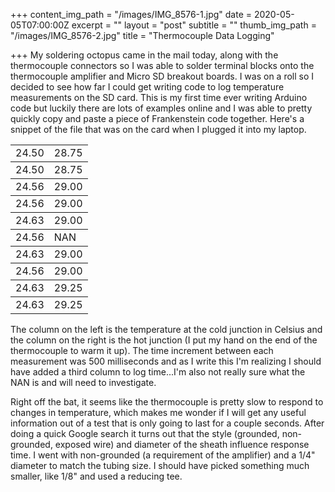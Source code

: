 +++
content_img_path = "/images/IMG_8576-1.jpg"
date = 2020-05-05T07:00:00Z
excerpt = ""
layout = "post"
subtitle = ""
thumb_img_path = "/images/IMG_8576-2.jpg"
title = "Thermocouple Data Logging"

+++
My soldering octopus came in the mail today, along with the thermocouple connectors so I was able to solder terminal blocks onto the thermocouple amplifier and Micro SD breakout boards. I was on a roll so I decided to see how far I could get writing code to log temperature measurements on the SD card. This is my first time ever writing Arduino code but luckily there are lots of examples online and I was able to pretty quickly copy and paste a piece of Frankenstein code together. Here's a snippet of the file that was on the card when I plugged it into my laptop.

<table>

<tbody> <tr> <td>24.50</td> <td>28.75</td> </tr> </tbody>

<tbody> <tr> <td>24.50</td> <td>28.75</td> </tr> </tbody>

<tbody> <tr> <td>24.56</td> <td>29.00</td> </tr> </tbody>

<tbody> <tr> <td>24.56</td> <td>29.00</td> </tr> </tbody>

<tbody> <tr> <td>24.63</td> <td>29.00</td> </tr> </tbody>

<tbody> <tr> <td>24.56</td> <td>NAN</td> </tr> </tbody>

<tbody> <tr> <td>24.63</td> <td>29.00</td> </tr> </tbody>

<tbody> <tr> <td>24.56</td> <td>29.00</td> </tr> </tbody>

<tbody> <tr> <td>24.63</td> <td>29.25</td> </tr> </tbody>

<tbody> <tr> <td>24.63</td> <td>29.25</td> </tr> </tbody>

</table>

The column on the left is the temperature at the cold junction in Celsius and the column on the right is the hot junction (I put my hand on the end of the thermocouple to warm it up). The time increment between each measurement was 500 milliseconds and as I write this I'm realizing I should have added a third column to log time...I'm also not really sure what the NAN is and will need to investigate.

Right off the bat, it seems like the thermocouple is pretty slow to respond to changes in temperature, which makes me wonder if I will get any useful information out of a test that is only going to last for a couple seconds. After doing a quick Google search it turns out that the style (grounded, non-grounded, exposed wire) and diameter of the sheath influence response time. I went with non-grounded (a requirement of the amplifier) and a 1/4" diameter to match the tubing size. I should have picked something much smaller, like 1/8" and used a reducing tee.
